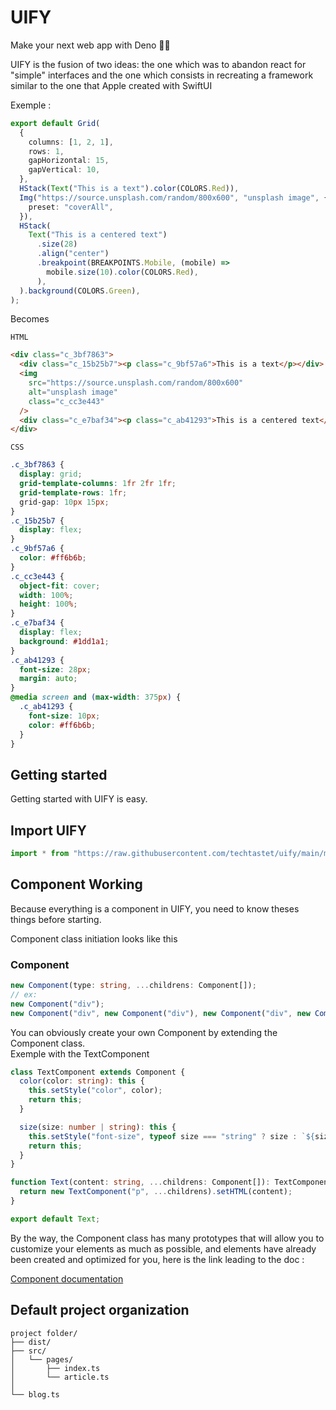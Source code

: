 # UIFY

Make your next web app with Deno 🐱‍🐉

UIFY is the fusion of two ideas: the one which was to abandon react for "simple" interfaces and the one which consists in recreating a framework similar to the one that Apple created with SwiftUI

Exemple :

```typescript
export default Grid(
  {
    columns: [1, 2, 1],
    rows: 1,
    gapHorizontal: 15,
    gapVertical: 10,
  },
  HStack(Text("This is a text").color(COLORS.Red)),
  Img("https://source.unsplash.com/random/800x600", "unsplash image", {
    preset: "coverAll",
  }),
  HStack(
    Text("This is a centered text")
      .size(28)
      .align("center")
      .breakpoint(BREAKPOINTS.Mobile, (mobile) =>
        mobile.size(10).color(COLORS.Red),
      ),
  ).background(COLORS.Green),
);
```

Becomes

`HTML`

```html
<div class="c_3bf7863">
  <div class="c_15b25b7"><p class="c_9bf57a6">This is a text</p></div>
  <img
    src="https://source.unsplash.com/random/800x600"
    alt="unsplash image"
    class="c_cc3e443"
  />
  <div class="c_e7baf34"><p class="c_ab41293">This is a centered text</p></div>
</div>
```

`CSS`

```css
.c_3bf7863 {
  display: grid;
  grid-template-columns: 1fr 2fr 1fr;
  grid-template-rows: 1fr;
  grid-gap: 10px 15px;
}
.c_15b25b7 {
  display: flex;
}
.c_9bf57a6 {
  color: #ff6b6b;
}
.c_cc3e443 {
  object-fit: cover;
  width: 100%;
  height: 100%;
}
.c_e7baf34 {
  display: flex;
  background: #1dd1a1;
}
.c_ab41293 {
  font-size: 28px;
  margin: auto;
}
@media screen and (max-width: 375px) {
  .c_ab41293 {
    font-size: 10px;
    color: #ff6b6b;
  }
}
```

## Getting started

Getting started with UIFY is easy.

## Import UIFY

```ts
import * from "https://raw.githubusercontent.com/techtastet/uify/main/mod.ts"
```

## Component Working

Because everything is a component in UIFY, you need to know theses things before starting.

Component class initiation looks like this

### Component

```ts
new Component(type: string, ...childrens: Component[]);
// ex:
new Component("div");
new Component("div", new Component("div"), new Component("div", new Component("div")))
```

You can obviously create your own Component by extending the Component class.  
Exemple with the TextComponent

```ts
class TextComponent extends Component {
  color(color: string): this {
    this.setStyle("color", color);
    return this;
  }

  size(size: number | string): this {
    this.setStyle("font-size", typeof size === "string" ? size : `${size}px`);
    return this;
  }
}

function Text(content: string, ...childrens: Component[]): TextComponent {
  return new TextComponent("p", ...childrens).setHTML(content);
}

export default Text;
```

By the way, the Component class has many prototypes that will allow you to customize your elements as much as possible, and elements have already been created and optimized for you, here is the link leading to the doc :

[Component documentation](/doc/component.md)

## Default project organization

```
project folder/
├── dist/
├── src/
│   └── pages/
│       ├── index.ts
│       └── article.ts
│
└── blog.ts
```
